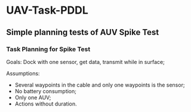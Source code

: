 # UAV-Task-PDDL
## Simple planning tests of AUV Spike Test

### Task Planning for Spike Test

Goals: Dock with one sensor, get data, transmit while in surface;

Assumptions:
- Several waypoints in the cable and only one waypoints is the sensor;
- No battery consumption;
- Only one AUV;
- Actions without duration.
